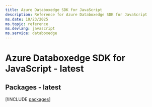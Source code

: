 ```yaml
---
title: Azure Databoxedge SDK for JavaScript
description: Reference for Azure Databoxedge SDK for JavaScript
ms.date: 10/23/2025
ms.topic: reference
ms.devlang: javascript
ms.service: databoxedge
---
```

# Azure Databoxedge SDK for JavaScript - latest
## Packages - latest
[!INCLUDE [packages](databoxedge-index.md)]
